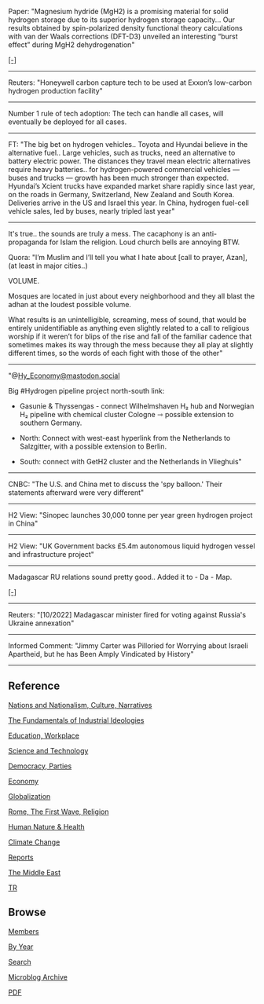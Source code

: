 
Paper: "Magnesium hydride (MgH2) is a promising material for solid
hydrogen storage due to its superior hydrogen storage capacity... Our
results obtained by spin-polarized density functional theory
calculations with van der Waals corrections (DFT-D3) unveiled an
interesting “burst effect” during MgH2 dehydrogenation"

[[-]](https://pubs.rsc.org/en/content/articlelanding/2022/TA/D2TA06458H)

---

Reuters: "Honeywell carbon capture tech to be used at Exxon’s
low-carbon hydrogen production facility"

---

Number 1 rule of tech adoption: The tech can handle all cases, will
eventually be deployed for all cases. 

---

FT: "The big bet on hydrogen vehicles.. Toyota and Hyundai believe in the
alternative fuel.. Large vehicles, such as trucks, need an alternative
to battery electric power. The distances they travel mean electric
alternatives require heavy batteries.. for hydrogen-powered commercial
vehicles — buses and trucks — growth has been much stronger than
expected. Hyundai’s Xcient trucks have expanded market share rapidly
since last year, on the roads in Germany, Switzerland, New Zealand and
South Korea. Deliveries arrive in the US and Israel this year. In
China, hydrogen fuel-cell vehicle sales, led by buses, nearly tripled
last year"

---

It's true.. the sounds are truly a mess. The cacaphony is an
anti-propaganda for Islam the religion. Loud church bells are annoying
BTW.

Quora: "I’m Muslim and I’ll tell you what I hate about [call to
prayer, Azan], (at least in major cities..)

VOLUME.

Mosques are located in just about every neighborhood and they all
blast the adhan at the loudest possible volume.

What results is an unintelligible, screaming, mess of sound, that
would be entirely unidentifiable as anything even slightly related to
a call to religious worship if it weren’t for blips of the rise and
fall of the familiar cadence that sometimes makes its way through the
mess because they all play at slightly different times, so the words
of each fight with those of the other"

---

"@Hy_Economy@mastodon.social

Big \#Hydrogen pipeline project north-south link: 

- Gasunie & Thyssengas - connect Wilhelmshaven H₂ hub and Norwegian H₂
  pipeline with chemical cluster Cologne ⇾ possible extension to
  southern Germany.

- North: Connect with west-east hyperlink from the Netherlands to
  Salzgitter, with a possible extension to Berlin.

- South: connect with GetH2 cluster and the Netherlands in Vlieghuis"

---

CNBC: "The U.S. and China met to discuss the 'spy balloon.' Their
statements afterward were very different"

---

H2 View: "Sinopec launches 30,000 tonne per year green hydrogen project in China"

---

H2 View: "UK Government backs £5.4m autonomous liquid hydrogen vessel
and infrastructure project"

---

Madagascar RU relations sound pretty good.. Added it to - Da - Map.

[[-]](2022/12/ru-africa.html)

---

Reuters: "[10/2022] Madagascar minister fired for voting against
Russia's Ukraine annexation"

---

Informed Comment: "Jimmy Carter was Pilloried for Worrying about
Israeli Apartheid, but he has Been Amply Vindicated by History"

---

## Reference

[Nations and Nationalism, Culture, Narratives](0119/2013/02/nations-and-nationalism.html)

[The Fundamentals of Industrial Ideologies](0119/2011/04/fundamentals-of-industrial-ideologies.html)

[Education, Workplace](0119/2017/09/education-workplace.html)

[Science and Technology](0119/2018/09/science-technology.html)

[Democracy, Parties](0119/2016/11/democracy.html)

[Economy](2021/01/economy.html)

[Globalization](0119/2018/09/globalization.html)

[Rome, The First Wave, Religion](0119/2017/12/rome.html)

[Human Nature & Health](2020/07/human-nature.html)

[Climate Change](2022/01/climate.html)

[Reports](2021/01/reports.html)

[The Middle East](0119/2019/07/middleeast.html)

[TR](../tr)

## Browse

[Members](2022/08/members.html)

[By Year](years.html)

[Search](search.html)

[Microblog Archive](mbl/index.html)

[PDF](https://drive.google.com/uc?export=view&id=1FSi-1MnqXVq_PVTEXzzflwN8-7h92N_R)
